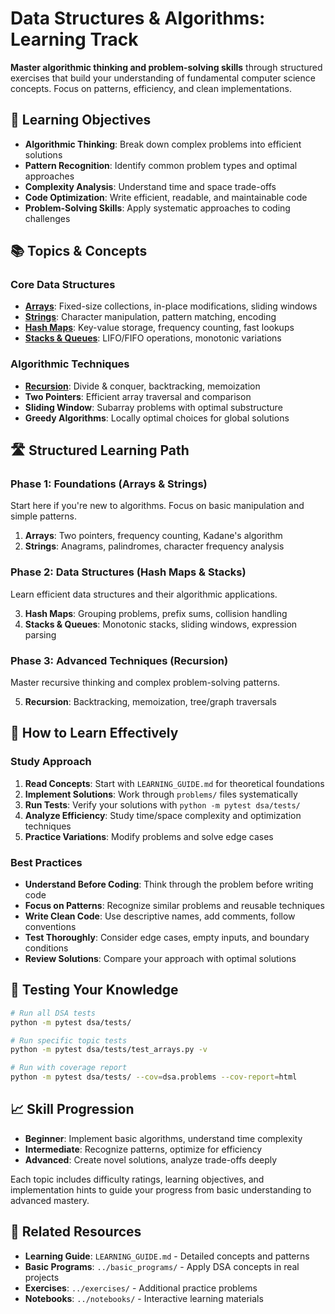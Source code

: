 # Data Structures & Algorithms: Learning Track

**Master algorithmic thinking and problem-solving skills** through structured exercises that build your understanding of fundamental computer science concepts. Focus on patterns, efficiency, and clean implementations.

## 🎯 Learning Objectives

- **Algorithmic Thinking**: Break down complex problems into efficient solutions
- **Pattern Recognition**: Identify common problem types and optimal approaches
- **Complexity Analysis**: Understand time and space trade-offs
- **Code Optimization**: Write efficient, readable, and maintainable code
- **Problem-Solving Skills**: Apply systematic approaches to coding challenges

## 📚 Topics & Concepts

### Core Data Structures
- **[Arrays](arrays.md)**: Fixed-size collections, in-place modifications, sliding windows
- **[Strings](strings.md)**: Character manipulation, pattern matching, encoding
- **[Hash Maps](hash_maps.md)**: Key-value storage, frequency counting, fast lookups
- **[Stacks & Queues](stacks_queues.md)**: LIFO/FIFO operations, monotonic variations

### Algorithmic Techniques
- **[Recursion](recursion.md)**: Divide & conquer, backtracking, memoization
- **Two Pointers**: Efficient array traversal and comparison
- **Sliding Window**: Subarray problems with optimal substructure
- **Greedy Algorithms**: Locally optimal choices for global solutions

## 🛣️ Structured Learning Path

### Phase 1: Foundations (Arrays & Strings)
Start here if you're new to algorithms. Focus on basic manipulation and simple patterns.

1. **Arrays**: Two pointers, frequency counting, Kadane's algorithm
2. **Strings**: Anagrams, palindromes, character frequency analysis

### Phase 2: Data Structures (Hash Maps & Stacks)
Learn efficient data structures and their algorithmic applications.

3. **Hash Maps**: Grouping problems, prefix sums, collision handling
4. **Stacks & Queues**: Monotonic stacks, sliding windows, expression parsing

### Phase 3: Advanced Techniques (Recursion)
Master recursive thinking and complex problem-solving patterns.

5. **Recursion**: Backtracking, memoization, tree/graph traversals

## 🚀 How to Learn Effectively

### Study Approach
1. **Read Concepts**: Start with `LEARNING_GUIDE.md` for theoretical foundations
2. **Implement Solutions**: Work through `problems/` files systematically
3. **Run Tests**: Verify your solutions with `python -m pytest dsa/tests/`
4. **Analyze Efficiency**: Study time/space complexity and optimization techniques
5. **Practice Variations**: Modify problems and solve edge cases

### Best Practices
- **Understand Before Coding**: Think through the problem before writing code
- **Focus on Patterns**: Recognize similar problems and reusable techniques
- **Write Clean Code**: Use descriptive names, add comments, follow conventions
- **Test Thoroughly**: Consider edge cases, empty inputs, and boundary conditions
- **Review Solutions**: Compare your approach with optimal solutions

## 🧪 Testing Your Knowledge

```bash
# Run all DSA tests
python -m pytest dsa/tests/

# Run specific topic tests
python -m pytest dsa/tests/test_arrays.py -v

# Run with coverage report
python -m pytest dsa/tests/ --cov=dsa.problems --cov-report=html
```

## 📈 Skill Progression

- **Beginner**: Implement basic algorithms, understand time complexity
- **Intermediate**: Recognize patterns, optimize for efficiency
- **Advanced**: Create novel solutions, analyze trade-offs deeply

Each topic includes difficulty ratings, learning objectives, and implementation hints to guide your progress from basic understanding to advanced mastery.

## 🔗 Related Resources

- **Learning Guide**: `LEARNING_GUIDE.md` - Detailed concepts and patterns
- **Basic Programs**: `../basic_programs/` - Apply DSA concepts in real projects
- **Exercises**: `../exercises/` - Additional practice problems
- **Notebooks**: `../notebooks/` - Interactive learning materials
